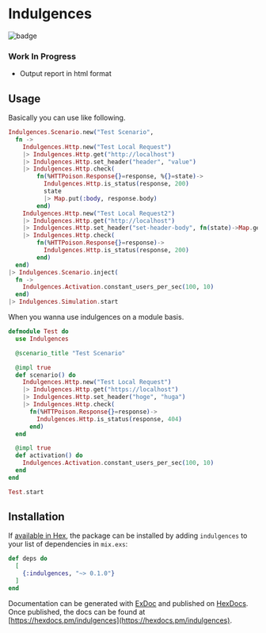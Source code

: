 # Indulgences
![badge](https://action-badges.now.sh/TrsNium/Indulgences?workflow=test)

### Work In Progress
- Output report in html format

## Usage

Basically you can use like following.
```elixir
Indulgences.Scenario.new("Test Scenario",
  fn ->
    Indulgences.Http.new("Test Local Request")
    |> Indulgences.Http.get("http://localhost")
    |> Indulgences.Http.set_header("header", "value")
    |> Indulgences.Http.check(
        fn(%HTTPoison.Response{}=response, %{}=state)->
          Indulgences.Http.is_status(response, 200)
          state
          |> Map.put(:body, response.body)
        end)
    Indulgences.Http.new("Test Local Request2")
    |> Indulgences.Http.get("http://localhost")
    |> Indulgences.Http.set_header("set-header-body", fn(state)->Map.get(state, :body)end)
    |> Indulgences.Http.check(
        fn(%HTTPoison.Response{}=response)->
          Indulgences.Http.is_status(response, 200)
        end)
  end)
|> Indulgences.Scenario.inject(
  fn ->
    Indulgences.Activation.constant_users_per_sec(100, 10)
  end)
|> Indulgences.Simulation.start
```

When you wanna use indulgences on a module basis.
```elixir
defmodule Test do
  use Indulgences

  @scenario_title "Test Scenario"

  @impl true
  def scenario() do
    Indulgences.Http.new("Test Local Request")
    |> Indulgences.Http.get("https://localhost")
    |> Indulgences.Http.set_header("hoge", "huga")
    |> Indulgences.Http.check(
      fn(%HTTPoison.Response{}=response)->
        Indulgences.Http.is_status(response, 404)
      end)
  end

  @impl true
  def activation() do
    Indulgences.Activation.constant_users_per_sec(100, 10)
  end
end

Test.start
```

## Installation

If [available in Hex](https://hex.pm/docs/publish), the package can be installed
by adding `indulgences` to your list of dependencies in `mix.exs`:

```elixir
def deps do
  [
    {:indulgences, "~> 0.1.0"}
  ]
end
```

Documentation can be generated with [ExDoc](https://github.com/elixir-lang/ex_doc)
and published on [HexDocs](https://hexdocs.pm). Once published, the docs can
be found at [https://hexdocs.pm/indulgences](https://hexdocs.pm/indulgences).


